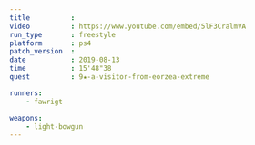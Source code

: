```yaml
---
title          :
video          : https://www.youtube.com/embed/5lF3CralmVA
run_type       : freestyle
platform       : ps4
patch_version  :
date           : 2019-08-13
time           : 15'48"38
quest          : 9★-a-visitor-from-eorzea-extreme

runners:
    - fawrigt

weapons:
    - light-bowgun
---
```


